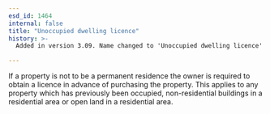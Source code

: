 ```yaml
---
esd_id: 1464
internal: false
title: "Unoccupied dwelling licence"
history: >-
  Added in version 3.09. Name changed to 'Unoccupied dwelling licence' in version 4.00.

---
```


If a property is not to be a permanent residence the owner is required to obtain a licence in advance of purchasing the property.  This applies to any property which has previously been occupied, non-residential buildings in a residential area or open land in a residential area.

